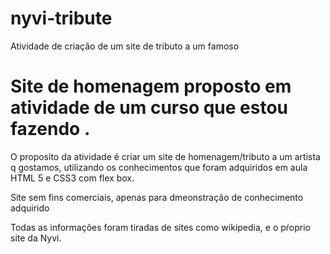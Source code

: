 # nyvi-tribute

Atividade de criação de um site de tributo a um famoso

# Site de homenagem proposto em atividade de um curso que estou fazendo . 

O proposito da atividade é criar um site de homenagem/tributo a um artista q gostamos, utilizando os conhecimentos que foram adquiridos em aula
HTML 5 e CSS3 com flex box.


Site sem fins comerciais, apenas para dmeonstração de conhecimento adquirido

Todas as informações foram tiradas de sites como wikipedia, e o pŕoprio site da Nyvi.



